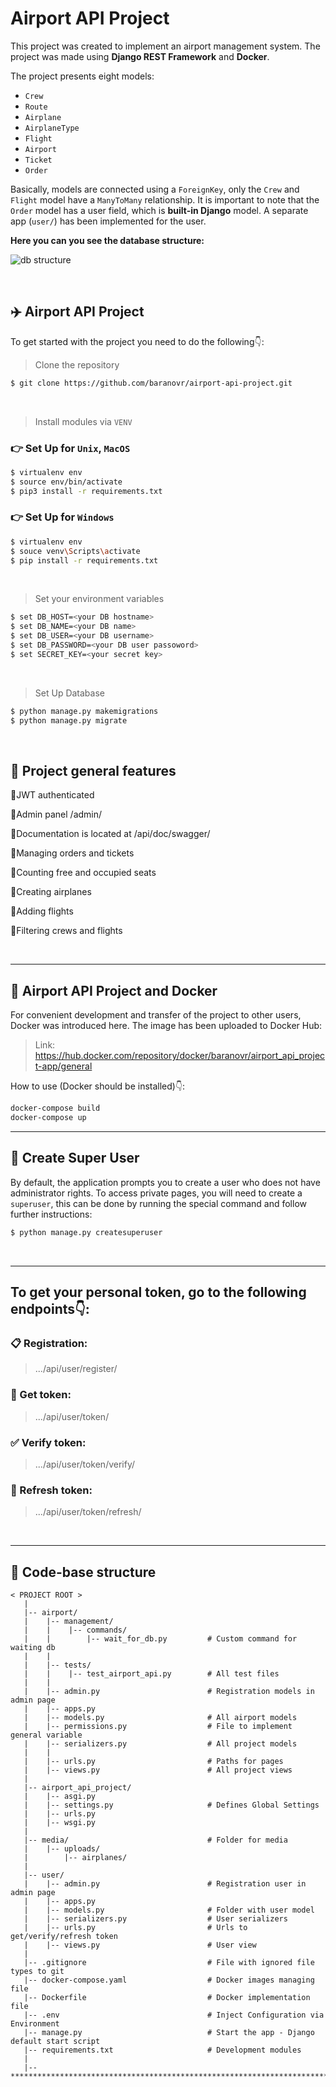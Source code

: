 # Airport API Project

This project was created to implement an airport management system.
The project was made using **Django REST Framework** and **Docker**.

The project presents eight models:
- `Crew`
- `Route`
- `Airplane`
- `AirplaneType`
- `Flight`
- `Airport`
- `Ticket`
- `Order`

Basically, models are connected using a `ForeignKey`, only the `Crew` and `Flight` model have a `ManyToMany` relationship.
It is important to note that the `Order` model has a user field, which is **built-in Django** model.
A separate app (`user/`) has been implemented for the user.

**Here you can you see the database structure:**

![db structure](https://media.mate.academy/airport_diagram_ce181e403f.png)

<br>
<h2>✈️ Airport API Project</h2>

To get started with the project you need to do the following👇:

> Clone the repository
```bash
$ git clone https://github.com/baranovr/airport-api-project.git
```

<br />

> Install modules via `VENV`  
### 👉 Set Up for `Unix`, `MacOS`
```bash
$ virtualenv env
$ source env/bin/activate
$ pip3 install -r requirements.txt
```

### 👉 Set Up for `Windows`
```bash
$ virtualenv env
$ souce venv\Scripts\activate
$ pip install -r requirements.txt
```

<br />

> Set your environment variables
```bash
$ set DB_HOST=<your DB hostname>
$ set DB_NAME=<your DB name>
$ set DB_USER=<your DB username>
$ set DB_PASSWORD=<your DB user passoword>
$ set SECRET_KEY=<your secret key>
```

<br />

> Set Up Database

```bash
$ python manage.py makemigrations
$ python manage.py migrate
```

<br>

## 📑 Project general features 
📍JWT authenticated

📍Admin panel /admin/

📍Documentation is located at /api/doc/swagger/

📍Managing orders and tickets

📍Counting free and occupied seats

📍Creating airplanes

📍Adding flights

📍Filtering crews and flights

<br>

<hr>

<h2>🐋 Airport API Project and Docker</h2>
For convenient development and transfer of the project to other users, Docker was introduced here.
The image has been uploaded to Docker Hub:

> Link: https://hub.docker.com/repository/docker/baranovr/airport_api_project-app/general

How to use (Docker should be installed)👇:

```bash
docker-compose build
docker-compose up
```

<hr>

## 👤 Create Super User

By default, the application prompts you to create a user who does not have administrator rights.
To access private pages, you will need to create a `superuser`, this can be done by running the special command and follow further instructions:

```bash
$ python manage.py createsuperuser
```

<br />
<hr>

## To get your personal token, go to the following endpoints👇:

### 📋 Registration:

> .../api/user/register/

### 🎫 Get token:

> .../api/user/token/

 ### ✅ Verify token:

> .../api/user/token/verify/

### 🔄 Refresh token:

> .../api/user/token/refresh/

<br>
<hr>


## 📂 Code-base structure
```angular2html
< PROJECT ROOT >
   |
   |-- airport/  
   |    |-- management/
   |    |    |-- commands/
   |    |        |-- wait_for_db.py         # Custom command for waiting db
   |    |
   |    |-- tests/
   |    |    |-- test_airport_api.py        # All test files
   |    |
   |    |-- admin.py                        # Registration models in admin page 
   |    |-- apps.py
   |    |-- models.py                       # All airport models
   |    |-- permissions.py                  # File to implement general variable
   |    |-- serializers.py                  # All project models
   |    |
   |    |-- urls.py                         # Paths for pages
   |    |-- views.py                        # All project views
   |
   |-- airport_api_project/
   |    |-- asgi.py
   |    |-- settings.py                     # Defines Global Settings
   |    |-- urls.py
   |    |-- wsgi.py
   |    
   |-- media/                               # Folder for media
   |    |-- uploads/                        
   |        |-- airplanes/                  
   |
   |-- user/                                
   |    |-- admin.py                        # Registration user in admin page
   |    |-- apps.py                         
   |    |-- models.py                       # Folder with user model
   |    |-- serializers.py                  # User serializers
   |    |-- urls.py                         # Urls to get/verify/refresh token
   |    |-- views.py                        # User view
   |
   |-- .gitignore                           # File with ignored file types to git
   |-- docker-compose.yaml                  # Docker images managing file
   |-- Dockerfile                           # Docker implementation file
   |-- .env                                 # Inject Configuration via Environment
   |-- manage.py                            # Start the app - Django default start script
   |-- requirements.txt                     # Development modules
   |
   |-- *********************************************************************************
```